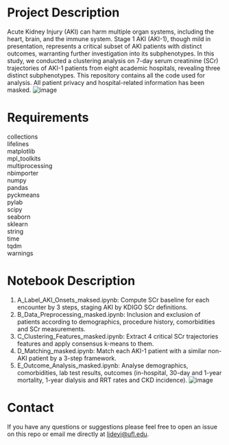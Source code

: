 # Project Description
Acute Kidney Injury (AKI) can harm multiple organ systems, including the heart, brain, and the immune system. Stage 1 AKI (AKI-1), though mild in presentation, represents a critical subset of AKI patients with distinct outcomes, warranting further investigation into its subphenotypes. In this study, we conducted a clustering analysis on 7-day serum creatinine (SCr) trajectories of AKI-1 patients from eight academic hospitals, revealing three distinct subphenotypes. This repository contains all the code used for analysis. All patient privacy and hospital-related information has been masked.
![image](https://github.com/user-attachments/assets/e4082109-2a24-488f-9039-bb9bab2f7535)


# Requirements
collections  
lifelines  
matplotlib  
mpl_toolkits  
multiprocessing  
nbimporter  
numpy  
pandas  
pyckmeans  
pylab  
scipy  
seaborn  
sklearn  
string  
time  
tqdm  
warnings  

# Notebook Description
1. A_Label_AKI_Onsets_maksed.ipynb: Compute SCr baseline for each encounter by 3 steps, staging AKI by KDIGO SCr definitions.
2. B_Data_Preprocessing_masked.ipynb: Inclusion and exclusion of patients according to demographics, procedure history, comorbidities and SCr measurements.
3. C_Clustering_Features_masked.ipynb: Extract 4 critical SCr trajectories features and apply consensus k-means to them.
4. D_Matching_masked.ipynb: Match each AKI-1 patient with a similar non-AKI patient by a 3-step framework.
5. E_Outcome_Analysis_masked.ipynb: Analyse demographics, comorbidities, lab test results, outcomes (in-hospital, 30-day and 1-year mortality, 1-year dialysis and RRT rates and CKD incidence).
![image](https://github.com/user-attachments/assets/b049bc92-4599-4030-b219-8d4333bcaf9c)


# Contact
If you have any questions or suggestions please feel free to open an issue on this repo or email me directly at lideyi@ufl.edu.
